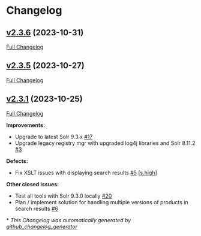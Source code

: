 # Changelog

## [v2.3.6](https://github.com/NASA-PDS/registry-mgr-legacy/tree/v2.3.6) (2023-10-31)

[Full Changelog](https://github.com/NASA-PDS/registry-mgr-legacy/compare/v2.3.5...v2.3.6)

## [v2.3.5](https://github.com/NASA-PDS/registry-mgr-legacy/tree/v2.3.5) (2023-10-27)

[Full Changelog](https://github.com/NASA-PDS/registry-mgr-legacy/compare/v2.3.1...v2.3.5)

## [v2.3.1](https://github.com/NASA-PDS/registry-mgr-legacy/tree/v2.3.1) (2023-10-25)

[Full Changelog](https://github.com/NASA-PDS/registry-mgr-legacy/compare/892db6f600770c0fdc8191c03fd16559127e37b6...v2.3.1)

**Improvements:**

- Upgrade to latest Solr 9.3.x [\#17](https://github.com/NASA-PDS/registry-mgr-legacy/issues/17)
- Upgrade legacy registry mgr with upgraded log4j libraries and Solr 8.11.2 [\#3](https://github.com/NASA-PDS/registry-mgr-legacy/issues/3)

**Defects:**

- Fix XSLT issues with displaying search results [\#5](https://github.com/NASA-PDS/registry-mgr-legacy/issues/5) [[s.high](https://github.com/NASA-PDS/registry-mgr-legacy/labels/s.high)]

**Other closed issues:**

- Test all tools with Solr 9.3.0 locally [\#20](https://github.com/NASA-PDS/registry-mgr-legacy/issues/20)
- Plan / implement solution for handling multiple versions of products in search results [\#6](https://github.com/NASA-PDS/registry-mgr-legacy/issues/6)



\* *This Changelog was automatically generated by [github_changelog_generator](https://github.com/github-changelog-generator/github-changelog-generator)*
